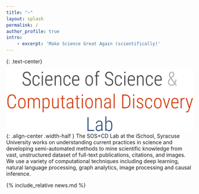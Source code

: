```yaml
---
title: "—"
layout: splash
permalink: /
author_profile: true
intro:
    - excerpt: 'Make Science Great Again (scientifically)'  
---
```


<style>
.width-half {
    margin-top: 20px;
    margin-bottom: 20px;
    width: 30%
}
.small-font {
    font-size: 10px;
}
</style>

 
{: .text-center}

![image-center](/assets/images/splash_logo.png){: .align-center .width-half  }
The SOS+CD Lab at the iSchool, Syracuse University works on understanding current practices in science and developing semi-automated methods to mine scientific knowledge from vast, unstructured dataset of full-text publications, citations, and images. We use a variety of computational techniques including deep learning, natural language processing, graph analytics, image processing and causal inference.

{% include_relative news.md %}